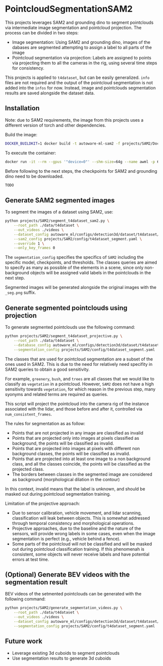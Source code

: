 # PointcloudSegmentationSAM2

This projects leverages SAM2 and grounding dino to segment pointclouds via intermediate image segmentation and pointcloud projection.
The process can be divided in two steps:

 - Image segmentation: Using SAM2 and grounding dino, images of the dabases are segmented
   attempting to assign a label to all parts of the image
 - Pointcloud segmentation via projection: Labels are assigned to points via projecting
   them to all the cameras in the rig, using several time steps for consistency.

This projects is applied to `t4dataset`, but can be easily generalized.
`info` files are not required and the output of the pointcloud segmentation is not added into the `infos` for now.
Instead, image and pointclouds segmentation results are saved alongside the dataset data.

## Installation

Note: due to SAM2 requirements, the image from this projects uses a different version of torch and other dependencies.

Build the image:

```bash
DOCKER_BUILDKIT=1 docker build -t autoware-ml-sam2 -f projects/SAM2/Dockerfile . --progress=plain
```

To execute the container:

```bash
docker run -it --rm --gpus '"device=0"' --shm-size=64g --name awml -p 6006:6006 -v $PWD/:/workspace -v $PWD/data:/workspace/data autoware-ml-sam2
```

Before following to the next steps, the checkpoints for SAM2 and grounding dino need to be downloaded.

```bash
TODO
```

## Generate SAM2 segmented images

To segment the images of a dataset using SAM2, use:

```bash
python projects/SAM2/segment_t4dataset_sam2.py \
    --root_path ./data/t4dataset \
    --out_videos ./videos \
    --dataset_config autoware_ml/configs/detection3d/dataset/t4dataset/xx1.py \
    --sam2_config projects/SAM2/config/t4dataset_segment.yaml \
    --override 1 \
    --only_key_frames 0
```

The `segmentation_config` specifies the specifics of `SAM2` including the specific model, checkpoints, and thresholds.
The classes queries are aimed to specify as many as possible of the elements in a scene, since only non-background
objects will be assigned valid labels in the pointclouds in the next step.

Segmented images will be generated alongside the original images with the `_seg.png` suffix.

## Generate segmented pointclouds using projection

To generate segmented pointclouds use the following command:

```bash
python projects/SAM2/segment_t4dataset_projective.py \
    --root_path ./data/t4dataset \
    --database_config autoware_ml/configs/detection3d/dataset/t4dataset/xx1.py \
    --segmentation_config projects/SAM2/config/t4dataset_segment.yaml
```

The classes that are used for pointcloud segmentation are a subset of the ones used in SAM2. This is due to the
need for relatively need specifity in SAM2 queries to obtain a good sensitivity.

For example, `greenery`, `bush`, and `trees` are all classes that we would like to classify as `vegetation` in a pointcloud.
However, `SAM2` does not have a high sensitivity towards `vegetation`, for which reason in the  previous step, many
syonyms and related terms are required as queries.

This script will project the pointcloud into the camera rig of the instance associated with the lidar, and those before
and after it, controlled via `num_consistent_frames`.

The rules for segmentation as as follow:
 - Points that are not projected in any image are classified as invalid
 - Points that are projected only into images at pixels classified as background, the points will be classified as invalid.
 - Points that are projected into images at pixels with different non background classes, the points will be classified as invalid.
 - Points that are projected into at least one image to a non background class, and all the classes coincide, the points will be
   classified as the projected class.
 - The borders between classes in the segmented image are considered as background (morphological dilation in the contour)

In this context, invalid means that the label is unknown, and should be masked out during pointcloud segmentation training.

Limitation of the projective approach:
 - Due to sensor calibration, vehicle movement, and lidar scanning, classification will leak between objects. This is
   somewhat addressed through temporal consistency and morphological operations.
 - Projective approaches, due to the baseline and the nature of the sensors, will provide wrong labels in some cases,
   even when the image segmentation is perfect (e.g., vehicle behind a fence).
 - Some parts of the pointcloud will not be classified and will be masked out during pointcloud classification training.
   If this phenomenah is consistent, some objects will never receive labels and have potential errors at test time.

## (Optional) Generate BEV videos with the segmentation result

BEV videos of the setmented pointclouds can be generated with the following command:

```bash
python projects/SAM2/generate_segmentation_videos.py \
    --root_path ./data/t4dataset \
    --out_videos ./videos \
    --dataset_config autoware_ml/configs/detection3d/dataset/t4dataset/xx1.py \
    --segmentation_config projects/SAM2/config/t4dataset_segment.yaml
```

## Future work

 - Leverage existing 3d cuboids to segment pointclouds
 - Use segmentation results to generate 3d cuboids
